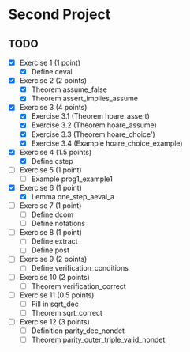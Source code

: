 # Second Project

## TODO
- [x] Exercise 1 (1 point)
    - [x] Define ceval
- [x] Exercise 2 (2 points)
    - [x] Theorem assume_false
    - [x] Theorem assert_implies_assume
- [x] Exercise 3 (4 points)
    - [x] Exercise 3.1 (Theorem hoare_assert)
    - [x] Exercise 3.2 (Theorem hoare_assume)
    - [x] Exercise 3.3 (Theorem hoare_choice') 
    - [x] Exercise 3.4 (Example hoare_choice_example)
- [x] Exercise 4 (1.5 points)
    - [x] Define cstep
- [ ] Exercise 5 (1 point)
    - [ ] Example prog1_example1
- [x] Exercise 6 (1 point)
    - [x] Lemma one_step_aeval_a
- [ ] Exercise 7 (1 point)
    - [ ] Define dcom
    - [ ] Define notations
- [ ] Exercise 8 (1 point)
    - [ ] Define extract
    - [ ] Define post
- [ ] Exercise 9 (2 points)
    - [ ] Define verification_conditions
- [ ] Exercise 10 (2 points)
    - [ ] Theorem verification_correct
- [ ] Exercise 11 (0.5 points)
    - [ ] Fill in sqrt_dec
    - [ ] Theorem sqrt_correct
- [ ] Exercise 12 (3 points)
    - [ ] Definition parity_dec_nondet 
    - [ ] Theorem parity_outer_triple_valid_nondet
